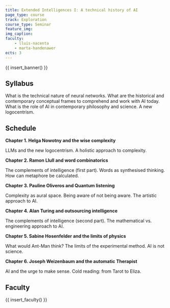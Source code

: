 ```yaml
---
title: Extended Intelligences I: A technical history of AI
page_type: course
track: Exploration
course_type: Seminar
feature_img: 
img_caption: 
faculty:
    - lluis-nacenta
    - marta-handenawer
ects: 3
---
```


{{ insert_banner() }}

## Syllabus

What is the technical nature of neural networks. What are the historical and contemporary conceptual frames to comprehend and work with AI today. What is the role of AI in contemporary philosophy and science. A new logocentrism.

## Schedule

**Chapter 1. Helga Nowotny and the wise complexity**

LLMs and the new logocentrism. A holistic approach to complexity.

**Chapter 2. Ramon Llull and word combinatorics**

The complements of intelligence (first part). Words as synthesised thinking. How can metaphore be calculated.

**Chapter 3. Pauline Oliveros and Quantum listening**

Complexity as aural space. Being aware of not being aware. The artistic approach to AI.

**Chapter 4. Alan Turing and outsourcing intelligence**

The complements of intelligence (second part). The mathematical vs. engineering approach to AI.

**Chapter 5. Sabine Hosenfelder and the limits of physics**

What would Ant-Man think? The limits of the experimental method. AI is not science.

**Chapter 6. Joseph Weizenbaum and the automatic Therapist**

AI and the urge to make sense. Cold reading: from Tarot to Eliza.

## Faculty

{{ insert_faculty() }}










